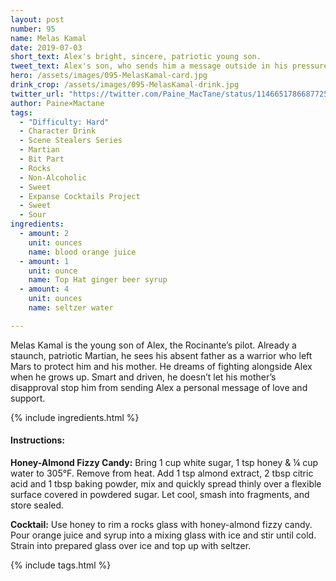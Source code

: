 ```yaml
---
layout: post
number: 95
name: Melas Kamal
date: 2019-07-03
short_text: Alex's bright, sincere, patriotic young son. 
tweet_text: Alex's son, who sends him a message outside in his pressure suit so his mom won't know. [@realchrisriver](https://twitter.com/realchrisriver)'s charm and earnestness pull our heartstrings as much as they do Alex's. This drink is nonalcoholic!
hero: /assets/images/095-MelasKamal-card.jpg
drink_crop: /assets/images/095-MelasKamal-drink.jpg
twitter_url: "https://twitter.com/Paine_MacTane/status/1146651786687725569"
author: Paine×Mactane
tags:
  - "Difficulty: Hard"
  - Character Drink
  - Scene Stealers Series
  - Martian
  - Bit Part
  - Rocks
  - Non-Alcoholic
  - Sweet
  - Expanse Cocktails Project
  - Sweet
  - Sour
ingredients:
  - amount: 2
    unit: ounces
    name: blood orange juice
  - amount: 1
    unit: ounce
    name: Top Hat ginger beer syrup
  - amount: 4
    unit: ounces
    name: seltzer water

---
```


Melas Kamal is the young son of Alex, the Rocinante’s pilot. Already a staunch, patriotic Martian, he sees his absent father as a warrior who left Mars to protect him and his mother. He dreams of fighting alongside Alex when he grows up. Smart and driven, he doesn’t let his mother’s disapproval stop him from sending Alex a personal message of love and support.

{% include ingredients.html %}

#### Instructions:

<strong>Honey-Almond Fizzy Candy:</strong> Bring 1 cup white sugar, 1 tsp honey & ¼ cup water to 305°F. Remove from heat. Add 1 tsp almond extract, 2 tbsp citric acid and 1 tbsp baking powder, mix and quickly spread thinly over a flexible surface covered in powdered sugar. Let cool, smash into fragments, and store sealed.

<strong>Cocktail:</strong> Use honey to rim a rocks glass with honey-almond fizzy candy. Pour orange juice and syrup into a mixing glass with ice and stir until cold. Strain into prepared glass over ice and top up with seltzer.

{% include tags.html %}
